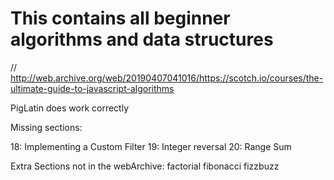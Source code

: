 # This contains all beginner algorithms and data structures

// http://web.archive.org/web/20190407041016/https://scotch.io/courses/the-ultimate-guide-to-javascript-algorithms

PigLatin does work correctly

Missing sections:

18: Implementing a Custom Filter
19: Integer reversal
20: Range Sum

Extra Sections not in the webArchive:
factorial
fibonacci
fizzbuzz